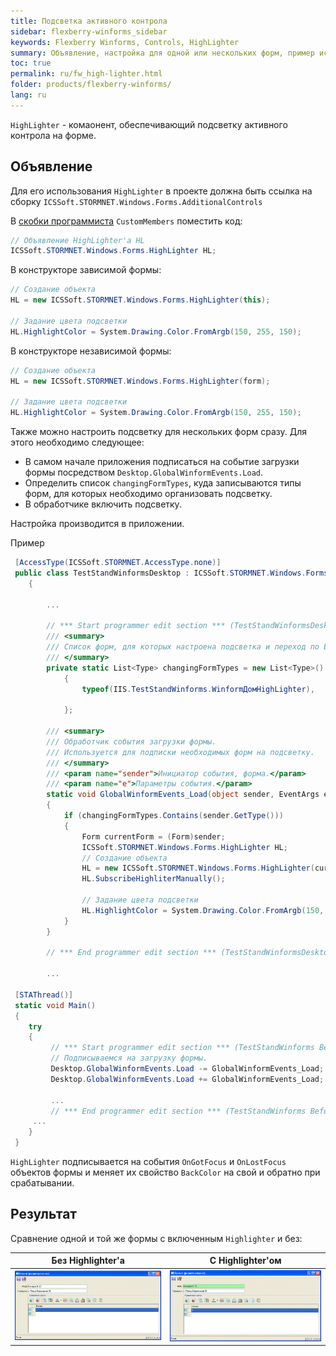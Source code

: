 ```yaml
---
title: Подсветка активного контрола
sidebar: flexberry-winforms_sidebar
keywords: Flexberry Winforms, Controls, HighLighter
summary: Объявление, настройка для одной или нескольких форм, пример использования HighLighter
toc: true
permalink: ru/fw_high-lighter.html
folder: products/flexberry-winforms/
lang: ru
---
```


`HighLighter` - комаонент, обеспечивающий подсветку активного контрола на форме.

## Объявление

Для его использования `HighLighter` в проекте должна быть ссылка на сборку `ICSSoft.STORMNET.Windows.Forms.AdditionalControls`

В [скобки программиста](fo_programmer-brackets.html) `CustomMembers` поместить код:

```csharp
// Объявление HighLighter'а HL
ICSSoft.STORMNET.Windows.Forms.HighLighter HL;
```

В конструкторе зависимой формы:

```csharp  
// Создание объекта                            
HL = new ICSSoft.STORMNET.Windows.Forms.HighLighter(this);

// Задание цвета подсветки
HL.HighlightColor = System.Drawing.Color.FromArgb(150, 255, 150);
```

В конструкторе независимой формы:

```csharp  
// Создание объекта                            
HL = new ICSSoft.STORMNET.Windows.Forms.HighLighter(form);

// Задание цвета подсветки
HL.HighlightColor = System.Drawing.Color.FromArgb(150, 255, 150);
```

Также можно настроить подсветку для нескольких форм сразу. Для этого необходимо следующее:

* В самом начале приложения подписаться на событие загрузки формы посредством `Desktop.GlobalWinformEvents.Load`.
* Определить список `changingFormTypes`, куда записываются типы форм, для которых необходимо организовать подсветку.
* В обработчике включить подсветку.

Настройка производится в приложении.

Пример

```csharp
 [AccessType(ICSSoft.STORMNET.AccessType.none)]
 public class TestStandWinformsDesktop : ICSSoft.STORMNET.Windows.Forms.Desktop
    {
        
        ...
        
        // *** Start programmer edit section *** (TestStandWinformsDesktop CustomMembers)
        /// <summary>
        /// Список форм, для которых настроена подсветка и переход по Enter.
        /// </summary>
        private static List<Type> changingFormTypes = new List<Type>()
            {
                typeof(IIS.TestStandWinforms.WinformДомHighLighter),
                
            };

        /// <summary>
        /// Обработчик события загрузки формы.
        /// Используется для подписки необходимых форм на подсветку.
        /// </summary>
        /// <param name="sender">Инициатор события, форма.</param>
        /// <param name="e">Параметры события.</param>
        static void GlobalWinformEvents_Load(object sender, EventArgs e)
        {
            if (changingFormTypes.Contains(sender.GetType()))
            {
                Form currentForm = (Form)sender;
                ICSSoft.STORMNET.Windows.Forms.HighLighter HL;
                // Создание объекта                            
                HL = new ICSSoft.STORMNET.Windows.Forms.HighLighter(currentForm);
                HL.SubscribeHighliterManually();

                // Задание цвета подсветки
                HL.HighlightColor = System.Drawing.Color.FromArgb(150, 255, 150);
            }
        }

        // *** End programmer edit section *** (TestStandWinformsDesktop CustomMembers)

        ...

 [STAThread()]
 static void Main()
 {
    try
    {
         // *** Start programmer edit section *** (TestStandWinforms Before authorization)
         // Подписываемся на загрузку формы.
         Desktop.GlobalWinformEvents.Load -= GlobalWinformEvents_Load;
         Desktop.GlobalWinformEvents.Load += GlobalWinformEvents_Load;

         ...
         // *** End programmer edit section *** (TestStandWinforms Before authorization)
     ...
    }
 }
```

`HighLighter` подписывается на события `OnGotFocus` и `OnLostFocus` объектов формы и меняет их свойство `BackColor` на свой и обратно при срабатывании.

## Результат

Сравнение одной и той же формы с включенным `Highlighter` и без:

| Без Highlighter'a | С Highlighter'ом |
|--|--|
| ![](/images/pages/products/flexberry-winforms/controls/highlighter/highlighter-off.gif)|![](/images/pages/products/flexberry-winforms/controls/highlighter/highlighter-on.gif)|
 